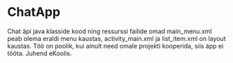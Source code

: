 # ChatApp

Chat äpi java klasside kood ning ressurssi failide omad main_menu.xml peab olema eraldi menu kaustas, activity_main.xml ja list_item.xml on layout kaustas. Töö on poolik, kui ainult need omale projekti kooperida, siis äpp ei tööta. Juhend eKoolis.
